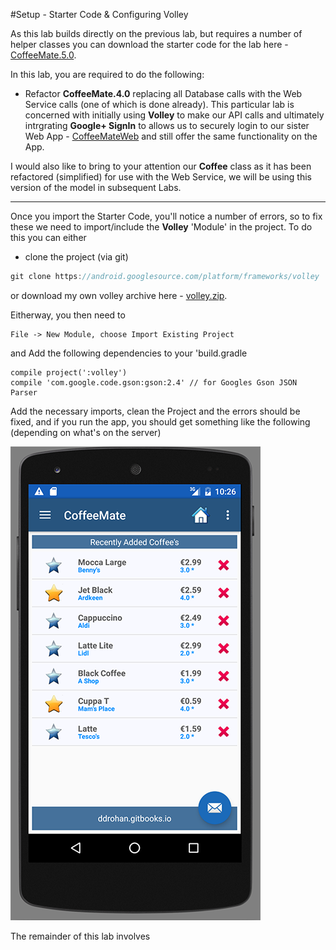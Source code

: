 #Setup - Starter Code & Configuring Volley

As this lab builds directly on the previous lab, but requires a number of helper classes you can download the starter code for the lab here - [CoffeeMate.5.0](../archives/CoffeeMate.5.0.Starter.zip).

In this lab, you are required to do the following:

- Refactor <b>CoffeeMate.4.0</b> replacing all Database calls with the Web Service calls (one of which is done already). This particular lab is concerned with initially using <b>Volley</b> to make our API calls and ultimately intrgrating <b>Google+ SignIn</b> to allows us to securely login to our sister Web App - <a href="http://coffeemateweb.herokuapp.com">CoffeeMateWeb</a> and still offer the same functionality on the App.

I would also like to bring to your attention our <b>Coffee</b> class as it has been refactored (simplified) for use with the Web Service, we will be using this version of the model in subsequent Labs.

<hr>
Once you import the Starter Code, you'll notice a number of errors, so to fix these we need to import/include the <b>Volley</b> 'Module' in the project. To do this you can either

- clone the project (via git)

~~~java
git clone https://android.googlesource.com/platform/frameworks/volley 
~~~

or download my own volley archive here - [volley.zip](../archives/volley.zip).

Eitherway, you then need to 

~~~
File -> New Module, choose Import Existing Project
~~~
and Add the following dependencies to your 'build.gradle

~~~
compile project(':volley')
compile 'com.google.code.gson:gson:2.4' // for Googles Gson JSON Parser
~~~

Add the necessary imports, clean the Project and the errors should be fixed, and if you run the app, you should get something like the following (depending on what's on the server)

 ![](../img/lab0601.png)

The remainder of this lab involves
